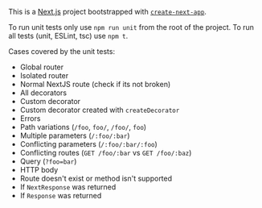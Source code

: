 This is a [Next.js](https://nextjs.org/) project bootstrapped with [`create-next-app`](https://github.com/vercel/next.js/tree/canary/packages/create-next-app).

To run unit tests only use `npm run unit` from the root of the project. To run all tests (unit, ESLint, tsc) use `npm t`.

Cases covered by the unit tests:

- Global router
- Isolated router
- Normal NextJS route (check if its not broken)
- All decorators
- Custom decorator
- Custom decorator created with `createDecorator`
- Errors
- Path variations (`/foo`, `foo/`, `/foo/`, `foo`)
- Multiple parameters (`/:foo/:bar`)
- Conflicting parameters (`/:foo/:bar/:foo`)
- Conflicting routes (`GET /foo/:bar` vs `GET /foo/:baz`)
- Query (`?foo=bar`)
- HTTP body
- Route doesn't exist or method isn't supported
- If `NextResponse` was returned
- If `Response` was returned

